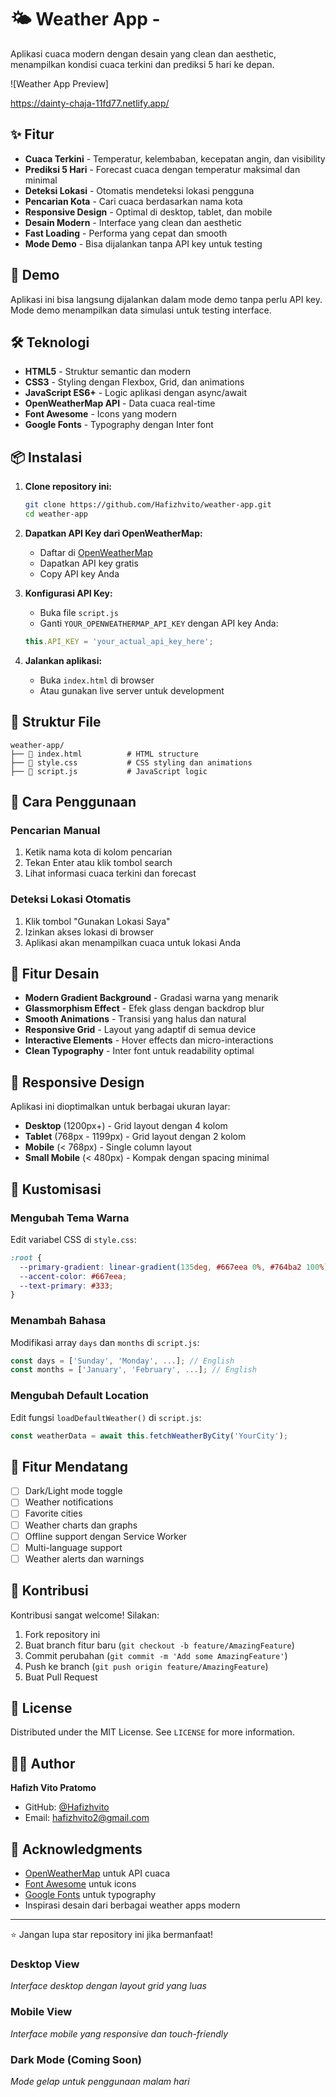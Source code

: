 # 🌤️ Weather App - 

Aplikasi cuaca modern dengan desain yang clean dan aesthetic, menampilkan kondisi cuaca terkini dan prediksi 5 hari ke depan.

![Weather App Preview]

https://dainty-chaja-11fd77.netlify.app/

## ✨ Fitur

-  **Cuaca Terkini** - Temperatur, kelembaban, kecepatan angin, dan visibility
-  **Prediksi 5 Hari** - Forecast cuaca dengan temperatur maksimal dan minimal
-  **Deteksi Lokasi** - Otomatis mendeteksi lokasi pengguna
-  **Pencarian Kota** - Cari cuaca berdasarkan nama kota
-  **Responsive Design** - Optimal di desktop, tablet, dan mobile
-  **Desain Modern** - Interface yang clean dan aesthetic
-  **Fast Loading** - Performa yang cepat dan smooth
-  **Mode Demo** - Bisa dijalankan tanpa API key untuk testing

## 🚀 Demo

Aplikasi ini bisa langsung dijalankan dalam mode demo tanpa perlu API key. Mode demo menampilkan data simulasi untuk testing interface.

## 🛠️ Teknologi

- **HTML5** - Struktur semantic dan modern
- **CSS3** - Styling dengan Flexbox, Grid, dan animations
- **JavaScript ES6+** - Logic aplikasi dengan async/await
- **OpenWeatherMap API** - Data cuaca real-time
- **Font Awesome** - Icons yang modern
- **Google Fonts** - Typography dengan Inter font

## 📦 Instalasi

1. **Clone repository ini:**
   ```bash
   git clone https://github.com/Hafizhvito/weather-app.git
   cd weather-app
   ```

2. **Dapatkan API Key dari OpenWeatherMap:**
   - Daftar di [OpenWeatherMap](https://openweathermap.org/api)
   - Dapatkan API key gratis
   - Copy API key Anda

3. **Konfigurasi API Key:**
   - Buka file `script.js`
   - Ganti `YOUR_OPENWEATHERMAP_API_KEY` dengan API key Anda:
   ```javascript
   this.API_KEY = 'your_actual_api_key_here';
   ```

4. **Jalankan aplikasi:**
   - Buka `index.html` di browser
   - Atau gunakan live server untuk development

## 📁 Struktur File

```
weather-app/
├── 📄 index.html          # HTML structure
├── 📄 style.css           # CSS styling dan animations
├── 📄 script.js           # JavaScript logic

```

## 🎯 Cara Penggunaan

### Pencarian Manual
1. Ketik nama kota di kolom pencarian
2. Tekan Enter atau klik tombol search
3. Lihat informasi cuaca terkini dan forecast

### Deteksi Lokasi Otomatis
1. Klik tombol "Gunakan Lokasi Saya"
2. Izinkan akses lokasi di browser
3. Aplikasi akan menampilkan cuaca untuk lokasi Anda

## 🎨 Fitur Desain

- **Modern Gradient Background** - Gradasi warna yang menarik
- **Glassmorphism Effect** - Efek glass dengan backdrop blur
- **Smooth Animations** - Transisi yang halus dan natural
- **Responsive Grid** - Layout yang adaptif di semua device
- **Interactive Elements** - Hover effects dan micro-interactions
- **Clean Typography** - Inter font untuk readability optimal

## 📱 Responsive Design

Aplikasi ini dioptimalkan untuk berbagai ukuran layar:

- **Desktop** (1200px+) - Grid layout dengan 4 kolom
- **Tablet** (768px - 1199px) - Grid layout dengan 2 kolom
- **Mobile** (< 768px) - Single column layout
- **Small Mobile** (< 480px) - Kompak dengan spacing minimal

## 🔧 Kustomisasi

### Mengubah Tema Warna
Edit variabel CSS di `style.css`:
```css
:root {
  --primary-gradient: linear-gradient(135deg, #667eea 0%, #764ba2 100%);
  --accent-color: #667eea;
  --text-primary: #333;
}
```

### Menambah Bahasa
Modifikasi array `days` dan `months` di `script.js`:
```javascript
const days = ['Sunday', 'Monday', ...]; // English
const months = ['January', 'February', ...]; // English
```

### Mengubah Default Location
Edit fungsi `loadDefaultWeather()` di `script.js`:
```javascript
const weatherData = await this.fetchWeatherByCity('YourCity');
```

## 🌟 Fitur Mendatang

- [ ] Dark/Light mode toggle
- [ ] Weather notifications
- [ ] Favorite cities
- [ ] Weather charts dan graphs
- [ ] Offline support dengan Service Worker
- [ ] Multi-language support
- [ ] Weather alerts dan warnings

## 🤝 Kontribusi

Kontribusi sangat welcome! Silakan:

1. Fork repository ini
2. Buat branch fitur baru (`git checkout -b feature/AmazingFeature`)
3. Commit perubahan (`git commit -m 'Add some AmazingFeature'`)
4. Push ke branch (`git push origin feature/AmazingFeature`)
5. Buat Pull Request

## 📝 License

Distributed under the MIT License. See `LICENSE` for more information.

## 👨‍💻 Author

**Hafizh Vito Pratomo**

- GitHub: [@Hafizhvito](https://github.com/Hafizhvito)
- Email: hafizhvito2@gmail.com

## 🙏 Acknowledgments

- [OpenWeatherMap](https://openweathermap.org/) untuk API cuaca
- [Font Awesome](https://fontawesome.com/) untuk icons
- [Google Fonts](https://fonts.google.com/) untuk typography
- Inspirasi desain dari berbagai weather apps modern

---

⭐ Jangan lupa star repository ini jika bermanfaat!

### Desktop View
*Interface desktop dengan layout grid yang luas*

### Mobile View  
*Interface mobile yang responsive dan touch-friendly*

### Dark Mode (Coming Soon)
*Mode gelap untuk penggunaan malam hari*
